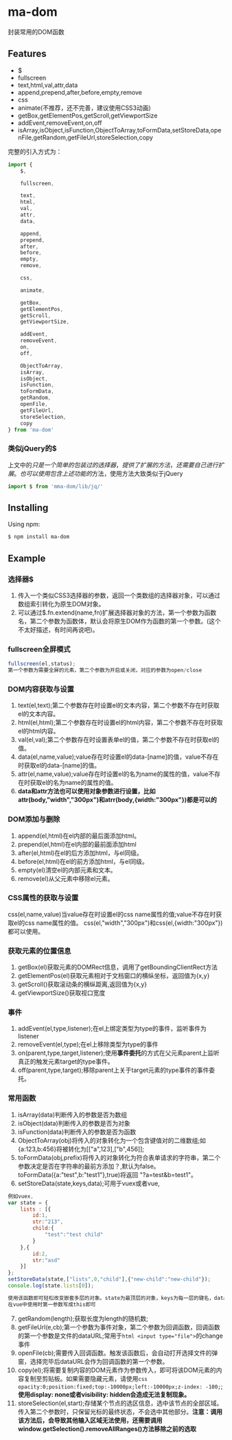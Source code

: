# ma-dom
封装常用的DOM函数

## Features

- $
- fullscreen
- text,html,val,attr,data
- append,prepend,after,before,empty,remove
- css
- animate(不推荐，还不完善，建议使用CSS3动画)
- getBox,getElementPos,getScroll,getViewportSize
- addEvent,removeEvent,on,off
- isArray,isObject,isFunction,ObjectToArray,toFormData,setStoreData,openFile,getRandom,getFileUrl,storeSelection,copy
	
完整的引入方式为：
```javascript
import {
	$,

	fullscreen,

	text,
	html,
	val,
	attr,
	data,

	append,
	prepend,
	after,
	before,
	empty,
	remove,

	css,

	animate,

	getBox,
	getElementPos,
	getScroll,
	getViewportSize,

	addEvent,
	removeEvent,
	on,
	off,

	ObjectToArray,
	isArray,
	isObject,
	isFunction,
	toFormData,
	getRandom,
	openFile,
	getFileUrl,
	storeSelection,
	copy
} from 'ma-dom'

```

### 类似jQuery的$

上文中的$只是一个简单的包装过的选择器，提供了扩展的方法，还需要自己进行扩展。
也可以使用包含上述功能的$方法，使用方法大致类似于jQuery

```javascript
import $ from 'mma-dom/lib/jq/'
```

## Installing

Using npm:
	
```bash
$ npm install ma-dom
```
## Example

### 选择器$

1.  传入一个类似CSS3选择器的参数，返回一个类数组的选择器对象，可以通过数组索引转化为原生DOM对象。
2.  可以通过$.fn.extend(name,fn)扩展选择器对象的方法，第一个参数为函数名，第二个参数为函数体，默认会将原生DOM作为函数的第一个参数。(这个不太好描述，有时间再说吧)。

### fullscreen全屏模式

```javascript
fullscreen(el,status);
第一个参数为需要全屏的元素，第二个参数为开启或关闭，对应的参数为open/close
```

### DOM内容获取与设置

1. text(el,text);第二个参数存在时设置el的文本内容，第二个参数不存在时获取el的文本内容。
2. html(el,html);第二个参数存在时设置el的html内容，第二个参数不存在时获取el的html内容。
3. val(el,val);第二个参数存在时设置表单el的值，第二个参数不存在时获取el的值。
4. data(el,name,value);value存在时设置el的data-[name]的值，value不存在时获取el的data-[name]的值。
5. attr(el,name,value);value存在时设置el的名为name的属性的值，value不存在时获取el的名为name的属性的值。
6. <b>data和attr方法也可以使用对象参数进行设置，比如attr(body,"width","300px")和atrr(body,{width:"300px"})都是可以的</b>
### DOM添加与删除

1.  append(el,html)在el内部的最后面添加html。
2.  prepend(el,html)在el内部的最前面添加html
3.  after(el,html)在el的后方添加html，与el同级。
4.  before(el,html)在el的前方添加html，与el同级。
5.  empty(el)清空el的内部元素和文本。
6.  remove(el)从父元素中移除el元素。

### CSS属性的获取与设置

css(el,name,value)当value存在时设置el的css name属性的值;value不存在时获取el的css name属性的值。
css(el,"width","300px")和css(el,{width:"300px"})都可以使用。

### 获取元素的位置信息

1.  getBox(el)获取元素的DOMRect信息，调用了getBoundingClientRect方法
2.  getElementPos(el)获取元素相对于文档窗口的横纵坐标，返回值为{x,y}
3. 	getScroll()获取滚动条的横纵距离,返回值为{x,y}
4.	getViewportSize()获取视口宽度

### 事件

1.  addEvent(el,type,listener);在el上绑定类型为type的事件，监听事件为listener
2. 	removeEvent(el,type);在el上移除类型为type的事件
3.	on(parent,type,target,listener);使用<b>事件委托</b>的方式在父元素parent上监听真正的触发元素target的type事件。
4. 	off(parent,type,target);移除parent上关于target元素的type事件的事件委托。

### 常用函数

1.  isArray(data)判断传入的参数是否为数组
2.  isObject(data)判断传入的参数是否为对象
3.  isFunction(data)判断传入的参数是否为函数
4.  ObjectToArray(obj)将传入的对象转化为一个包含键值对的二维数组;如{a:123,b:456}将被转化为[["a",123],["b",456]];
5.  toFormData(obj,prefix)将传入的对象转化为符合表单请求的字符串，第二个参数决定是否在字符串的最前方添加？,默认为false。toFormData({a:"test",b:"test1"},true)将返回  "?a=test&b=test1"。
6.  setStoreData(state,keys,data);可用于vuex或者vue,
```javascript
例如vuex,
var state = {
	lists : [{
		id:1,
		str:"213",
		child:{
			"test":"test child"
		}
	},{
		id:2,
		str:"asd"
	}]
};
setStoreData(state,["lists",0,"child"],{"new-child":"new-child"});
console.log(state.lists[0]);

使用该函数即可轻松改变嵌套多层的对象。state为最顶层的对象，keys为每一层的键名，data为需要替换的数据。
在vue中使用时第一参数写成this即可
```

7.  getRandom(length);获取长度为length的随机数;
8.  getFileUrl(e,cb);第一个参数为事件对象，第二个参数为回调函数，回调函数的第一个参数是文件的dataURL;常用于```html <input type="file">```的change事件
9.  openFile(cb);需要传入回调函数。触发该函数后，会自动打开选择文件的弹窗，选择完毕后dataURL会作为回调函数的第一个参数。
10.  copy(el);将需要复制内容的DOM元素作为参数传入，即可将该DOM元素的内容复制至剪贴板。如果需要隐藏元素，请使用```css opacity:0;position:fixed;top:-10000px;left:-10000px;z-index: -100;```;<b>使用display: none或者visibility: hidden会造成无法复制现象。</b>
11.  storeSelection(el,start);存储某个节点的选区信息，选中该节点的全部区域。传入第二个参数时，只保留光标的最终状态，不会选中其他部分。<b>注意：调用该方法后，会导致其他输入区域无法使用，还需要调用window.getSelection().removeAllRanges()方法移除之前的选取</b>
